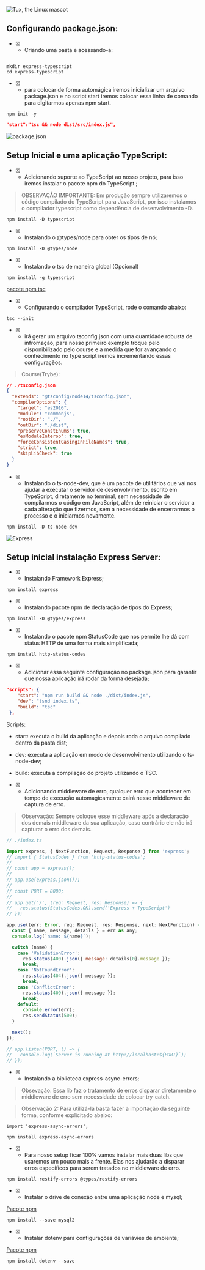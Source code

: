 ![Tux, the Linux mascot](/ts.png)

## Configurando package.json:


- [x] - Criando uma pasta e acessando-a:


```console

mkdir express-typescript
cd express-typescript

```


- [x] - para colocar de forma automágica iremos inicializar um arquivo package.json e no script start iremos colocar essa linha de comando para digitarmos apenas npm start.


```console 
npm init -y
```

```json
"start":"tsc && node dist/src/index.js",
```

![package.json](/package.png  )

## Setup Inicial e uma aplicação TypeScript:

- [x] - Adicionando suporte ao TypeScript ao nosso projeto, para isso iremos instalar o pacote npm do TypeScript ;

>OBSERVAÇÃO IMPORTANTE: Em produção sempre utilizaremos o código compilado do TypeScript para JavaScript, por isso instalamos o compilador typescript como dependência de desenvolvimento -D.

```console
npm install -D typescript
```

- [x] - Instalando o @types/node para obter os tipos de nó;

```console
npm install -D @types/node
```

- [x] - Instalando o tsc de maneira global (Opcional)

```console
npm install -g typescript
```

[pacote npm tsc ](https://www.npmjs.com/package/typescript)

- [x] - Configurando o compilador TypeScript, rode o comando abaixo:

```console 
tsc --init 
```


- [x] - irá gerar um arquivo tsconfig.json com uma quantidade robusta de infromação, para nosso primeiro exemplo troque pelo disponibilizado pelo course e a medida que for avançando o conhecimento no type script iremos incrementando essas configuraçẽos.

> Course(Trybe):

```json
// ./tsconfig.json
{
  "extends": "@tsconfig/node14/tsconfig.json",
  "compilerOptions": {
    "target": "es2016",                                 
    "module": "commonjs",
    "rootDir": "./",
    "outDir": "./dist",
    "preserveConstEnums": true,
    "esModuleInterop": true,
    "forceConsistentCasingInFileNames": true,
    "strict": true,
    "skipLibCheck": true
  }
}
```
- [x] - Instalando o ts-node-dev, que é um pacote de utilitários que vai nos ajudar a executar o servidor de desenvolvimento, escrito em TypeScript, diretamente no terminal, sem necessidade de compilarmos o código em JavaScript, além de reiniciar o servidor a cada alteração que fizermos, sem a necessidade de encerrarmos o processo e o iniciarmos novamente.

```console
npm install -D ts-node-dev
```

![Express](/express.png)

## Setup inicial instalação Express Server:

- [x] - Instalando Framework Express;

```console
npm install express
```

- [x] - Instalando pacote npm de declaração de tipos do Express;

```console
npm install -D @types/express
```

- [x] - Instalando o pacote npm StatusCode que nos permite lhe dá com status HTTP de uma forma mais simplificada;

```console
npm install http-status-codes
```

- [x] - Adicionar essa seguinte configuração no package.json para garantir que nossa aplicação irá rodar da forma desejada;

```json
"scripts": {
    "start": "npm run build && node ./dist/index.js",
    "dev": "tsnd index.ts",
    "build": "tsc"
 },

 ```
Scripts:

- start: executa o build da aplicação e depois roda o arquivo compilado dentro da pasta dist;
  
- dev: executa a aplicação em modo de desenvolvimento utilizando o ts-node-dev;
  
- build: executa a compilação do projeto utilizando o TSC.

- [x] - Adicionando  middleware de erro, qualquer erro que acontecer em tempo de execução automagicamente cairá nesse middleware de captura de erro.

> Observação: Sempre coloque esse middleware após a declaração dos demais middleware da sua aplicação, caso contrário ele não irá capturar o erro dos demais.

```javascript
// ./index.ts

import express, { NextFunction, Request, Response } from 'express';
// import { StatusCodes } from 'http-status-codes';
//
// const app = express();
//
// app.use(express.json());
//
// const PORT = 8000;
//
// app.get('/', (req: Request, res: Response) => {
//   res.status(StatusCodes.OK).send('Express + TypeScript')
// });

app.use((err: Error, req: Request, res: Response, next: NextFunction) => {
  const { name, message, details } = err as any;
  console.log(`name: ${name}`);

  switch (name) {
    case 'ValidationError':
      res.status(400).json({ message: details[0].message });
      break;
    case 'NotFoundError':
      res.status(404).json({ message });
      break;
    case 'ConflictError':
      res.status(409).json({ message });
      break;
    default:
      console.error(err);
      res.sendStatus(500);
  }

  next();
});

// app.listen(PORT, () => {
//   console.log(`Server is running at http://localhost:${PORT}`);
// });

```

- [x] - Instalando a biblioteca express-async-errors;

> Obsevação: Essa lib faz o tratamento de erros disparar diretamente o middleware de erro sem necessidade de colocar try-catch.

> Observação 2: Para utilizá-la basta fazer a importação da seguinte forma, conforme explicitado abaixo:

```console
import 'express-async-errors';
```

```console
npm install express-async-errors
```

- [x] - Para nosso setup ficar 100% vamos instalar mais duas libs que usaremos um pouco mais a frente. Elas nos ajudarão a disparar erros específicos para serem tratados no middleware de erro.

```console
npm install restify-errors @types/restify-errors
```

-[x] - Instalar o drive de conexão entre uma aplicação node e mysql;

[Pacote npm ](https://www.npmjs.com/package/mysql2)

```console
npm install --save mysql2
```

- [x] - Instalar dotenv para configurações de variávies de ambiente;

[Pacote npm ](https://www.npmjs.com/package/dotenv)

```console 
npm install dotenv --save
```
